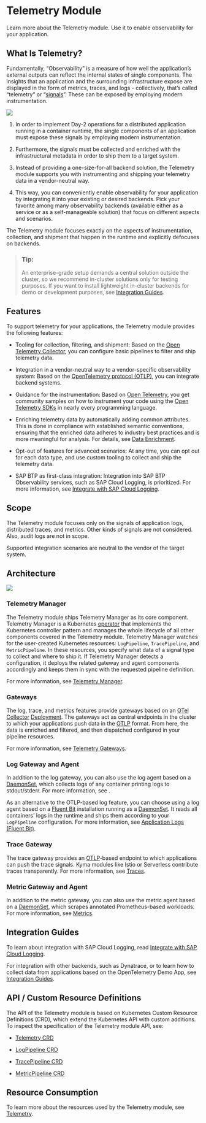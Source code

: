 <!-- loio87ec55072f394ac48d91c8c723e26e3b -->

# Telemetry Module

Learn more about the Telemetry module. Use it to enable observability for your application.



<a name="loio87ec55072f394ac48d91c8c723e26e3b__section_telemetry_what_is"/>

## What Is Telemetry?

Fundamentally, “Observability” is a measure of how well the application’s external outputs can reflect the internal states of single components. The insights that an application and the surrounding infrastructure expose are displayed in the form of metrics, traces, and logs - collectively, that’s called “telemetry” or “[signals](https://opentelemetry.io/docs/concepts/signals/)”. These can be exposed by employing modern instrumentation.

![](images/telemetry-stages_352d704.svg)

1.  In order to implement Day-2 operations for a distributed application running in a container runtime, the single components of an application must expose these signals by employing modern instrumentation.

2.  Furthermore, the signals must be collected and enriched with the infrastructural metadata in order to ship them to a target system.

3.  Instead of providing a one-size-for-all backend solution, the Telemetry module supports you with instrumenting and shipping your telemetry data in a vendor-neutral way.

4.  This way, you can conveniently enable observability for your application by integrating it into your existing or desired backends. Pick your favorite among many observability backends \(available either as a service or as a self-manageable solution\) that focus on different aspects and scenarios.


The Telemetry module focuses exactly on the aspects of instrumentation, collection, and shipment that happen in the runtime and explicitly defocuses on backends.

> ### Tip:  
> An enterprise-grade setup demands a central solution outside the cluster, so we recommend in-cluster solutions only for testing purposes. If you want to install lightweight in-cluster backends for demo or development purposes, see [Integration Guides](telemetry-module-87ec550.md#loio87ec55072f394ac48d91c8c723e26e3b__section_telemetry_integration).



<a name="loio87ec55072f394ac48d91c8c723e26e3b__section_telemetry_features"/>

## Features

To support telemetry for your applications, the Telemetry module provides the following features:

-   Tooling for collection, filtering, and shipment: Based on the [Open Telemetry Collector](https://opentelemetry.io/docs/collector/), you can configure basic pipelines to filter and ship telemetry data.

-   Integration in a vendor-neutral way to a vendor-specific observability system: Based on the [OpenTelemetry protocol \(OTLP\)](https://opentelemetry.io/docs/specs/otel/protocol/), you can integrate backend systems.

-   Guidance for the instrumentation: Based on [Open Telemetry](https://opentelemetry.io/), you get community samples on how to instrument your code using the [Open Telemetry SDKs](https://opentelemetry.io/docs/languages/) in nearly every programming language.

-   Enriching telemetry data by automatically adding common attributes. This is done in compliance with established semantic conventions, ensuring that the enriched data adheres to industry best practices and is more meaningful for analysis. For details, see [Data Enrichment](telemetry-gateways-61567b7.md#loio61567b79e6db41cd81de5f58ec077201__section_telemetry_data_enrichment).

-   Opt-out of features for advanced scenarios: At any time, you can opt out for each data type, and use custom tooling to collect and ship the telemetry data.

-   SAP BTP as first-class integration: Integration into SAP BTP Observability services, such as SAP Cloud Logging, is prioritized. For more information, see [Integrate with SAP Cloud Logging](integrate-with-sap-cloud-logging-eac5771.md).




<a name="loio87ec55072f394ac48d91c8c723e26e3b__section_telemetry_scope"/>

## Scope

The Telemetry module focuses only on the signals of application logs, distributed traces, and metrics. Other kinds of signals are not considered. Also, audit logs are not in scope.

Supported integration scenarios are neutral to the vendor of the target system.



<a name="loio87ec55072f394ac48d91c8c723e26e3b__section_telemetry_architecture"/>

## Architecture

![](images/Telemetry_Architecture_ff3f9de.svg)



### Telemetry Manager

The Telemetry module ships Telemetry Manager as its core component. Telemetry Manager is a Kubernetes [operator](https://kubernetes.io/docs/concepts/extend-kubernetes/operator/) that implements the Kubernetes controller pattern and manages the whole lifecycle of all other components covered in the Telemetry module. Telemetry Manager watches for the user-created Kubernetes resources: `LogPipeline`, `TracePipeline`, and `MetricPipeline`. In these resources, you specify what data of a signal type to collect and where to ship it. If Telemetry Manager detects a configuration, it deploys the related gateway and agent components accordingly and keeps them in sync with the requested pipeline definition.

For more information, see [Telemetry Manager](telemetry-manager-04d79d5.md).



### Gateways

The log, trace, and metrics features provide gateways based on an [OTel Collector](https://opentelemetry.io/docs/collector/) [Deployment](https://kubernetes.io/docs/concepts/workloads/controllers/deployment/). The gateways act as central endpoints in the cluster to which your applications push data in the [OTLP](https://opentelemetry.io/docs/specs/otel/protocol/) format. From here, the data is enriched and filtered, and then dispatched configured in your pipeline resources.

For more information, see [Telemetry Gateways](telemetry-gateways-61567b7.md).



### Log Gateway and Agent

In addition to the log gateway, you can also use the log agent based on a [DaemonSet](https://kubernetes.io/docs/concepts/workloads/controllers/daemonset/), which collects logs of any container printing logs to stdout/stderr. For more information, see  <?sap-ot O2O class="- topic/xref " href="cc6da5c211f94470b061675e1cd7ab55.xml" text="" desc="" xtrc="xref:16" xtrf="file:/home/builder/src/dita-all/jjq1673438782153/loio2080d0faf9d84ce6aa14caa4caa32935_en-US/src/content/localization/en-us/87ec55072f394ac48d91c8c723e26e3b.xml" output-class="" outputTopicFile="file:/home/builder/tp.net.sf.dita-ot/2.3/plugins/com.elovirta.dita.markdown_1.3.0/xsl/dita2markdownImpl.xsl" ?> .

As an alternative to the OTLP-based log feature, you can choose using a log agent based on a [Fluent Bit](https://fluentbit.io/) installation running as a [DaemonSet](https://kubernetes.io/docs/concepts/workloads/controllers/daemonset/). It reads all containers’ logs in the runtime and ships them according to your `LogPipeline` configuration. For more information, see [Application Logs \(Fluent Bit\)](application-logs-fluent-bit-1287132.md).



### Trace Gateway

The trace gateway provides an [OTLP](https://opentelemetry.io/docs/specs/otel/protocol/)-based endpoint to which applications can push the trace signals. Kyma modules like Istio or Serverless contribute traces transparently. For more information, see [Traces](traces-f98cda5.md).



### Metric Gateway and Agent

In addition to the metric gateway, you can also use the metric agent based on a [DaemonSet](https://kubernetes.io/docs/concepts/workloads/controllers/daemonset/), which scrapes annotated Prometheus-based workloads. For more information, see [Metrics](metrics-44ac6c5.md).



<a name="loio87ec55072f394ac48d91c8c723e26e3b__section_telemetry_integration"/>

## Integration Guides

To learn about integration with SAP Cloud Logging, read [Integrate with SAP Cloud Logging](integrate-with-sap-cloud-logging-eac5771.md).

For integration with other backends, such as Dynatrace, or to learn how to collect data from applications based on the OpenTelemetry Demo App, see [Integration Guides](https://kyma-project.io/#/telemetry-manager/user/integration/README).



<a name="loio87ec55072f394ac48d91c8c723e26e3b__section_telemetry_crd"/>

## API / Custom Resource Definitions

The API of the Telemetry module is based on Kubernetes Custom Resource Definitions \(CRD\), which extend the Kubernetes API with custom additions. To inspect the specification of the Telemetry module API, see:

-   [Telemetry CRD](https://kyma-project.io/#/telemetry-manager/user/resources/01-telemetry)

-   [LogPipeline CRD](https://kyma-project.io/#/telemetry-manager/user/resources/02-logpipeline)

-   [TracePipeline CRD](https://kyma-project.io/#/telemetry-manager/user/resources/04-tracepipeline)

-   [MetricPipeline CRD](https://kyma-project.io/#/telemetry-manager/user/resources/05-metricpipeline)




<a name="loio87ec55072f394ac48d91c8c723e26e3b__section_telemetry_resource_consumption"/>

## Resource Consumption

To learn more about the resources used by the Telemetry module, see [Telemetry](../50-administration-and-ops/kyma-modules-sizing-3a92490.md#loio3a924906857b4f01969cb684ccd25309__section_telemetry).

